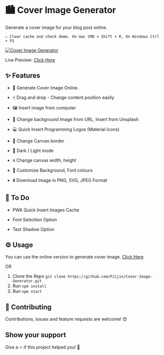 # 🏙 Cover Image Generator

Generate a cover image for your blog post online.

```
⚠️ Clear cache and check demo. On mac CMD + Shift + R, On Windows Ctrl + F5
```

[![Cover Image Generator](https://github.com/PJijin/Cover-Image-Generator/blob/master/preview.gif?raw=true 'Cover Image Generator')]()

Live Preview: <a href="https://cover-image-generator.pjijin1.now.sh/" target="_BLANK">Click Here</a>

## ✨ Features

-   🌌 Generate Cover Image Online.

-   🖱 Drag and drop - Change content position easily

-   🖼 Insert image from computer

-   🌅 Change background Image from URL, Insert from Unsplash

-   💻 Quick Insert Programming Logos (Material Icons)

-   🌈 Change Canvas border

-   🔆 Dark / Light mode

-   🔛 Change canvas width, height

-   🎨 Customize Background, Font colours

-   ⬇️ Download Image in PNG, SVG, JPEG Format

## 📝 To Do

-   PWA Quick Insert Images Cache

-   Font Selection Option

-   Text Shadow Option

## ⚙️ Usage

You can use the online version to generate cover image. <a href="https://cover-image-generator.pjijin1.now.sh/" target="_BLANK">Click Here</a>

OR

1. Clone the Repo `git clone https://github.com/PJijin/Cover-Image-Generator.git`
2. Run `npm install`
3. Run `npm start`

## 🤝 Contributing

Contributions, issues and feature requests are welcome! 😍

## Show your support

Give a ⭐️ if this project helped you! 🥰

